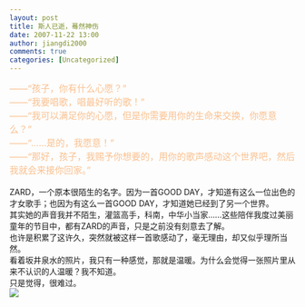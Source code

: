 ```yaml
---
layout: post
title: 斯人已逝，蓦然神伤
date: 2007-11-22 13:00
author: jiangdi2000
comments: true
categories: [Uncategorized]
---
```

<div id="msgcns!C840C88DA912213B!1025" class="bvMsg"><div><font color="#fac08f" size="3">——“孩子，你有什么心愿？”</font></div>
<div><font color="#fac08f" size="3">——“我要唱歌，唱最好听的歌！”</font></div>
<div><font color="#fac08f" size="3">——“我可以满足你的心愿，但是你需要用你的生命来交换，你愿意么？”</font></div>
<div><font color="#fac08f" size="3">——“……是的，我愿意！”</font></div>
<div><font color="#fac08f" size="3">——“那好，孩子，我赐予你想要的，用你的歌声感动这个世界吧，然后我就会来接你回家。”</font></div>
<div> </div>
<div>ZARD，一个原本很陌生的名字。因为一首GOOD DAY，才知道有这么一位出色的才女歌手；也因为有这么一首GOOD DAY，才知道她已经到了另一个世界。</div>
<div>其实她的声音我并不陌生，灌篮高手，科南，中华小当家……这些陪伴我度过美丽童年的节目中，都有ZARD的声音，只是之前没有刻意去了解。</div>
<div>也许是积累了这许久，突然就被这样一首歌感动了，毫无理由，却又似乎理所当然。</div>
<div>看着坂井泉水的照片，我只有一种感觉，那就是温暖。为什么会觉得一张照片里从来不认识的人温暖？我不知道。</div>
<div>只是觉得，很难过。</div>
<div><a href="http://dl.pconline.com.cn/html_2/4/573/id=45007&amp;pn=1.html"><img src="http://img2.pconline.com.cn/pconline/0707/08/1053240_TN_070709zard02.jpg" align="top" border="0" /></a><a href="http://img300.photo.163.com/zieg/35760254/964487228.jpg" target="_blank"></a></div></div>
